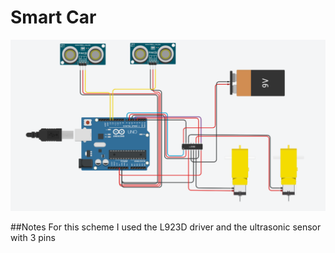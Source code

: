 # Smart Car
![alt text](https://github.com/cristianmarian95/smart-car/blob/master/electric_scheme.PNG "Electric scheme")

##Notes
For this scheme I used the L923D driver and the ultrasonic sensor with 3 pins
